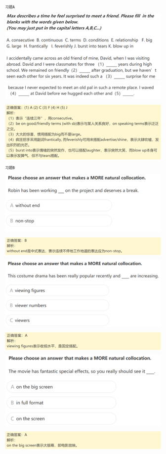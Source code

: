 `习题A`

![image-20240616233047964](assets/2.口语高频词汇(2)-人物与事件/image-20240616233047964.png)

![image-20240616233100402](assets/2.口语高频词汇(2)-人物与事件/image-20240616233100402.png)

![image-20240616233111814](assets/2.口语高频词汇(2)-人物与事件/image-20240616233111814.png)

`习题B`

![image-20240616233132603](assets/2.口语高频词汇(2)-人物与事件/image-20240616233132603.png)

![image-20240616233141694](assets/2.口语高频词汇(2)-人物与事件/image-20240616233141694.png)

![image-20240616233151889](assets/2.口语高频词汇(2)-人物与事件/image-20240616233151889.png)

![image-20240616233201244](assets/2.口语高频词汇(2)-人物与事件/image-20240616233201244.png)

![image-20240616233210965](assets/2.口语高频词汇(2)-人物与事件/image-20240616233210965.png)

![image-20240616233221456](assets/2.口语高频词汇(2)-人物与事件/image-20240616233221456.png)